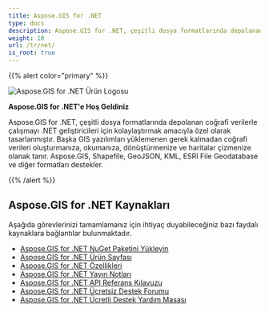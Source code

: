 ```yaml
---
title: Aspose.GIS for .NET
type: docs
description: Aspose.GIS for .NET, çeşitli dosya formatlarında depolanan coğrafi verilerle çalışmayı .NET geliştiricileri için kolaylaştırmak amacıyla özel olarak tasarlanmıştır. Başka GIS yazılımları yüklemenen gerek kalmadan coğrafi verileri oluşturmanıza, okumanıza, dönüştürmenize ve haritalar çizmenize olanak tanır.
weight: 10
url: /tr/net/
is_root: true
---
```


{{% alert color="primary" %}}

![Aspose.GIS for .NET Ürün Logosu](home_1.png)

**Aspose.GIS for .NET'e Hoş Geldiniz**

Aspose.GIS for .NET, çeşitli dosya formatlarında depolanan coğrafi verilerle çalışmayı .NET geliştiricileri için kolaylaştırmak amacıyla özel olarak tasarlanmıştır. Başka GIS yazılımları yüklemenen gerek kalmadan coğrafi verileri oluşturmanıza, okumanıza, dönüştürmenize ve haritalar çizmenize olanak tanır. Aspose.GIS, Shapefile, GeoJSON, KML, ESRI File Geodatabase ve diğer formatları destekler.

{{% /alert %}}

## **Aspose.GIS for .NET Kaynakları**

Aşağıda görevlerinizi tamamlamanız için ihtiyaç duyabileceğiniz bazı faydalı kaynaklara bağlantılar bulunmaktadır.

- [Aspose.GIS for .NET NuGet Paketini Yükleyin](https://www.nuget.org/packages/Aspose.GIS/)
- [Aspose.GIS for .NET Ürün Sayfası](https://products.aspose.com/gis/net/)
- [Aspose.GIS for .NET Özellikleri](/tr/gis/net/features/)
- [Aspose.GIS for .NET Yayın Notları](https://releases.aspose.com/gis/net/release-notes/)
- [Aspose.GIS for .NET API Referans Kılavuzu](https://reference.aspose.com/gis/net)
- [Aspose.GIS for .NET Ücretsiz Destek Forumu](https://forum.aspose.com/c/gis/33)
- [Aspose.GIS for .NET Ücretli Destek Yardım Masası](https://helpdesk.aspose.com/)
